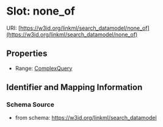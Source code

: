# Slot: none_of

URI: [https://w3id.org/linkml/search_datamodel/none_of](https://w3id.org/linkml/search_datamodel/none_of)



<!-- no inheritance hierarchy -->


## Properties

 * Range: [ComplexQuery](ComplexQuery.md)



## Identifier and Mapping Information







### Schema Source


* from schema: https://w3id.org/linkml/search_datamodel



